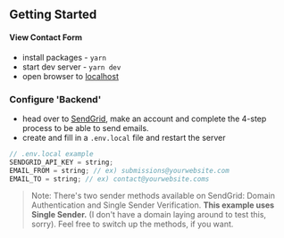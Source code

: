 ## Getting Started

#### View Contact Form

- install packages - `yarn`
- start dev server - `yarn dev`
- open browser to [localhost](http://localhost:3000)

### Configure 'Backend'

- head over to [SendGrid](https://sendgrid.com/), make an account and complete the 4-step process to be able to send emails.
- create and fill in a `.env.local` file and restart the server

```js
// .env.local example
SENDGRID_API_KEY = string;
EMAIL_FROM = string; // ex) submissions@yourwebsite.com
EMAIL_TO = string; // ex) contact@yourwebsite.coms
```

> Note: There's two sender methods available on SendGrid: Domain Authentication and Single Sender Verification. **This example uses Single Sender.** (I don't have a domain laying around to test this, sorry). Feel free to switch up the methods, if you want.
